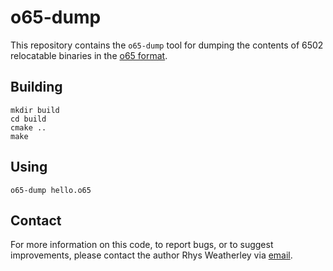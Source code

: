 o65-dump
========

This repository contains the `o65-dump` tool for dumping the contents
of 6502 relocatable binaries in the [o65 format](http://www.6502.org/users/andre/o65/).

Building
--------

```
mkdir build
cd build
cmake ..
make
```

Using
-----

```
o65-dump hello.o65
```

Contact
-------

For more information on this code, to report bugs, or to suggest
improvements, please contact the author Rhys Weatherley via
[email](mailto:rhys.weatherley@gmail.com).
